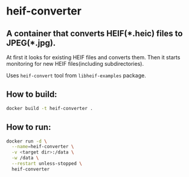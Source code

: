# heif-converter

## A container that converts HEIF(\*.heic) files to JPEG(\*.jpg).

At first it looks for existing HEIF files and converts them. Then it starts monitoring for new HEIF files(including subdirectories).  


Uses `heif-convert` tool from `libheif-examples` package.

## How to build:
```bash
docker build -t heif-converter .
```

## How to run:
```bash
docker run -d \
  --name=heif-converter \
  -v <target dir>:/data \
  -w /data \
  --restart unless-stopped \
  heif-converter
```

